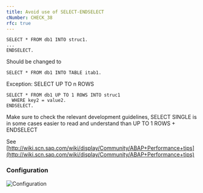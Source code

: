 ```yaml
---
title: Avoid use of SELECT-ENDSELECT
cNumber: CHECK_38
rfc: true
---
```


```abap
SELECT * FROM db1 INTO struc1.
...
ENDSELECT.
```
Should be changed to
```abap
SELECT * FROM db1 INTO TABLE itab1.
```

Exception: SELECT UP TO n ROWS
```abap
SELECT * FROM db1 UP TO 1 ROWS INTO struc1
  WHERE key2 = value2.
ENDSELECT.  
```

Make sure to check the relevant development guidelines, SELECT SINGLE is in some cases easier to read and understand than UP TO 1 ROWS + ENDSELECT

See [http://wiki.scn.sap.com/wiki/display/Community/ABAP+Performance+tips](http://wiki.scn.sap.com/wiki/display/Community/ABAP+Performance+tips)

### Configuration
![Configuration](/img/default_conf.png)
